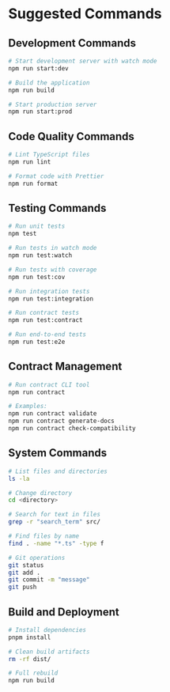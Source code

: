 # Suggested Commands

## Development Commands
```bash
# Start development server with watch mode
npm run start:dev

# Build the application
npm run build

# Start production server
npm run start:prod
```

## Code Quality Commands
```bash
# Lint TypeScript files
npm run lint

# Format code with Prettier
npm run format
```

## Testing Commands
```bash
# Run unit tests
npm test

# Run tests in watch mode
npm run test:watch

# Run tests with coverage
npm run test:cov

# Run integration tests
npm run test:integration

# Run contract tests
npm run test:contract

# Run end-to-end tests
npm run test:e2e
```

## Contract Management
```bash
# Run contract CLI tool
npm run contract

# Examples:
npm run contract validate
npm run contract generate-docs
npm run contract check-compatibility
```

## System Commands
```bash
# List files and directories
ls -la

# Change directory
cd <directory>

# Search for text in files
grep -r "search_term" src/

# Find files by name
find . -name "*.ts" -type f

# Git operations
git status
git add .
git commit -m "message"
git push
```

## Build and Deployment
```bash
# Install dependencies
pnpm install

# Clean build artifacts
rm -rf dist/

# Full rebuild
npm run build
```